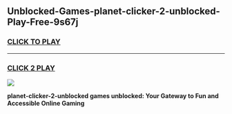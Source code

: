 
## Unblocked-Games-planet-clicker-2-unblocked-Play-Free-9s67j
<h3>
<a href="https://premium76.site?title=planet-clicker-2-unblocked&ref=18A1">CLICK TO PLAY</a></h3>
<hr>

<h3>
<a href="https://premium76.site?title=planet-clicker-2-unblocked&ref=18A1">CLICK 2 PLAY</a>
  
</h3>

<a href="https://premium76.site?title=planet-clicker-2-unblocked&ref=18A1"><img src="https://clearcache.store/games.png"></a>


**planet-clicker-2-unblocked games unblocked: Your Gateway to Fun and Accessible Online Gaming**
